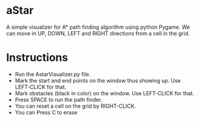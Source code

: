 # aStar
A simple visualizer for A* path finding algorithm using python Pygame. We can move in UP, DOWN, LEFT and RIGHT directions from a cell in the grid.
# Instructions
* Run the AstarVisualizer.py file. 
* Mark the start and end points on the window thus showing up. Use LEFT-CLICK for that.
* Mark obstacles (black in color) on the window. Use LEFT-CLICK for that.
* Press SPACE to run the path finder.  
* You can reset a cell on the grid by RIGHT-CLICK.
* You can Press C to erase
